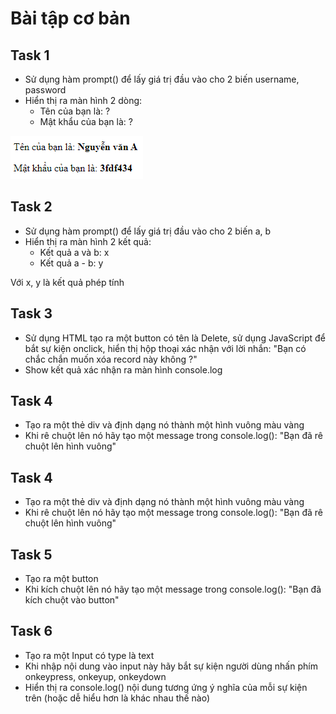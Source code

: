 # Bài tập cơ bản

## Task 1

* Sử dụng hàm prompt() để lấy giá trị đầu vào cho 2 biến username, password
* Hiển thị ra màn hình 2 dòng:
  * Tên của bạn là: ?
  * Mật khẩu của bạn là: ?

![](task1.png)


## Task 2

* Sử dụng hàm prompt() để lấy giá trị đầu vào cho 2 biến a, b
* Hiển thị ra màn hình 2 kết quả:
  * Kết quả a và b:  x
  * Kết quả a - b: y

Với x, y là kết quả phép tính



## Task 3

- Sử dụng HTML tạo ra một button có tên là Delete, sử dụng JavaScript để bắt sự kiện onclick, hiển thị hộp thoại xác nhận với lời nhắn: "Bạn có chắc chắn muốn xóa record này không ?"
- Show kết quả xác nhận ra màn hình console.log


## Task 4

- Tạo ra một thẻ div và định dạng nó thành một hình vuông màu vàng
- Khi rê chuột lên nó hãy tạo một message trong console.log(): "Bạn đã rê chuột lên hình vuông"



## Task 4

- Tạo ra một thẻ div và định dạng nó thành một hình vuông màu vàng
- Khi rê chuột lên nó hãy tạo một message trong console.log(): "Bạn đã rê chuột lên hình vuông"


## Task 5

- Tạo ra một button
- Khi kích chuột lên nó hãy tạo một message trong console.log(): "Bạn đã kích chuột vào button"


## Task 6

- Tạo ra một Input có type là text
- Khi nhập nội dung vào input này hãy bắt sự kiện người dùng nhấn phím onkeypress, onkeyup, onkeydown
- Hiển thị ra console.log() nội dung tương ứng ý nghĩa của mỗi sự kiện trên
(hoặc dễ hiểu hơn là khác nhau thế nào)